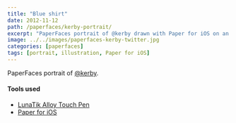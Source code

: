```yaml
---
title: "Blue shirt"
date: 2012-11-12
path: /paperfaces/kerby-portrait/
excerpt: "PaperFaces portrait of @kerby drawn with Paper for iOS on an iPad."
image: ../../images/paperfaces-kerby-twitter.jpg
categories: [paperfaces]
tags: [portrait, illustration, Paper for iOS]
---
```


PaperFaces portrait of [@kerby](https://twitter.com/kerby).

#### Tools used

- [LunaTik Alloy Touch Pen](https://www.amazon.com/gp/product/B00821TR7G/ref=as_li_ss_tl?ie=UTF8&tag=mademist-20&linkCode=as2&camp=1789&creative=390957&creativeASIN=B00821TR7G)
- [Paper for iOS](https://paper.bywetransfer.com/)
